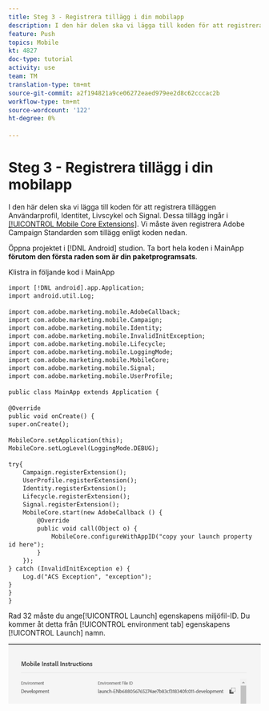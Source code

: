 ```yaml
---
title: Steg 3 - Registrera tillägg i din mobilapp
description: I den här delen ska vi lägga till koden för att registrera tilläggen UserProfile, Identity, Lifecycle och Signal.
feature: Push
topics: Mobile
kt: 4827
doc-type: tutorial
activity: use
team: TM
translation-type: tm+mt
source-git-commit: a2f194821a9ce06272eaed979ee2d8c62cccac2b
workflow-type: tm+mt
source-wordcount: '122'
ht-degree: 0%

---
```



# Steg 3 - Registrera tillägg i din mobilapp

I den här delen ska vi lägga till koden för att registrera tilläggen Användarprofil, Identitet, Livscykel och Signal. Dessa tillägg ingår i [[!UICONTROL Mobile Core Extensions]](https://aep-sdks.gitbook.io/docs/using-mobile-extensions/mobile-core). Vi måste även registrera Adobe Campaign Standarden som tillägg enligt koden nedan.

Öppna projektet i [!DNL Android] studion. Ta bort hela koden i MainApp **förutom den första raden som är din paketprogramsats**.

Klistra in följande kod i MainApp

```java{.line-numbers}
import [!DNL android].app.Application;
import android.util.Log;

import com.adobe.marketing.mobile.AdobeCallback;
import com.adobe.marketing.mobile.Campaign;
import com.adobe.marketing.mobile.Identity;
import com.adobe.marketing.mobile.InvalidInitException;
import com.adobe.marketing.mobile.Lifecycle;
import com.adobe.marketing.mobile.LoggingMode;
import com.adobe.marketing.mobile.MobileCore;
import com.adobe.marketing.mobile.Signal;
import com.adobe.marketing.mobile.UserProfile;

public class MainApp extends Application {

@Override
public void onCreate() {
super.onCreate();

MobileCore.setApplication(this);
MobileCore.setLogLevel(LoggingMode.DEBUG);

try{
    Campaign.registerExtension();
    UserProfile.registerExtension();
    Identity.registerExtension();
    Lifecycle.registerExtension();
    Signal.registerExtension();
    MobileCore.start(new AdobeCallback () {
        @Override
        public void call(Object o) {
            MobileCore.configureWithAppID("copy your launch property id here");
        }
    });
} catch (InvalidInitException e) {
    Log.d("ACS Exception", "exception");
}
}
}
```

Rad 32 måste du ange[!UICONTROL  Launch] egenskapens miljöfil-ID. Du kommer åt detta från [!UICONTROL environment tab] egenskapens [!UICONTROL Launch] namn.

![launch-id](assets/launch-id-property.PNG)

